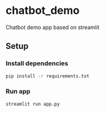 # chatbot_demo
Chatbot demo app based on streamlit
## Setup
### Install dependencies
```bash
pip install -r requirements.txt
```
### Run app
```bash
streamlit run app.py
```
